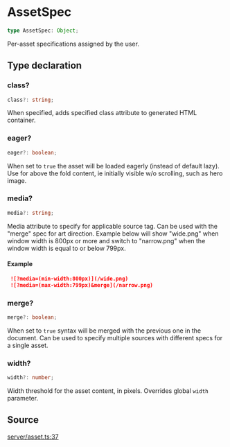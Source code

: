 # AssetSpec

```ts
type AssetSpec: Object;
```

Per-asset specifications assigned by the user.

## Type declaration

### class?

```ts
class?: string;
```

When specified, adds specified class attribute to generated HTML container.

### eager?

```ts
eager?: boolean;
```

When set to `true` the asset will be loaded eagerly (instead of default lazy).
 Use for above the fold content, ie initially visible w/o scrolling, such as hero image.

### media?

```ts
media?: string;
```

Media attribute to specify for applicable source tag. Can be used with the "merge" spec
 for art direction. Example below will show "wide.png" when window width is 800px or more
 and switch to "narrow.png" when the window width is equal to or below 799px.

#### Example

```md
 ![?media=(min-width:800px)](/wide.png)
 ![?media=(max-width:799px)&merge](/narrow.png)
 ```

### merge?

```ts
merge?: boolean;
```

When set to `true` syntax will be merged with the previous one in the document.
 Can be used to specify multiple sources with different specs for a single asset.

### width?

```ts
width?: number;
```

Width threshold for the asset content, in pixels.
 Overrides global `width` parameter.

## Source

[server/asset.ts:37](https://github.com/Elringus/Imgit/blob/fc320a2/src/server/asset.ts#L37)
